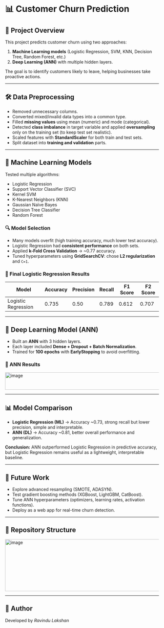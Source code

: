 # 📊 Customer Churn Prediction

## 📌 Project Overview
This project predicts customer churn using two approaches:  
1. **Machine Learning models** (Logistic Regression, SVM, KNN, Decision Tree, Random Forest, etc.)  
2. **Deep Learning (ANN)** with multiple hidden layers.  

The goal is to identify customers likely to leave, helping businesses take proactive actions.

---

## 🛠️ Data Preprocessing
- Removed unnecessary columns.  
- Converted mixed/invalid data types into a common type.  
- Filled **missing values** using mean (numeric) and mode (categorical).  
- Detected **class imbalance** in target variable and applied **oversampling** only on the training set (to keep test set realistic).  
- Scaled features with **StandardScaler** for both train and test sets.  
- Split dataset into **training and validation** parts.  

---

## 🤖 Machine Learning Models
Tested multiple algorithms:  
- Logistic Regression  
- Support Vector Classifier (SVC)  
- Kernel SVM  
- K-Nearest Neighbors (KNN)  
- Gaussian Naïve Bayes  
- Decision Tree Classifier  
- Random Forest  

### 🔍 Model Selection
- Many models overfit (high training accuracy, much lower test accuracy).  
- Logistic Regression had **consistent performance** on both sets.  
- Applied **k-Fold Cross Validation** → ~0.77 accuracy.  
- Tuned hyperparameters using **GridSearchCV**: chose **L2 regularization** and `C=1`.  

### 📑 Final Logistic Regression Results
| Model               | Accuracy | Precision | Recall  | F1 Score | F2 Score |
|----------------------|----------|-----------|---------|----------|----------|
| Logistic Regression  | 0.735    | 0.50      | 0.789   | 0.612    | 0.707    |

---

## 🧠 Deep Learning Model (ANN)
- Built an **ANN** with 3 hidden layers.  
- Each layer included **Dense + Dropout + Batch Normalization**.  
- Trained for **100 epochs** with **EarlyStopping** to avoid overfitting.  

### 📑 ANN Results
<img width="709" height="57" alt="image" src="https://github.com/user-attachments/assets/3f935f0c-a316-43a8-b47e-560e8b75a670" />


---

## 📊 Model Comparison
- **Logistic Regression (ML)** → Accuracy ~0.73, strong recall but lower precision, simple and interpretable.  
- **ANN (DL)** → Accuracy ~0.81, better overall performance and generalization.  

**Conclusion:** ANN outperformed Logistic Regression in predictive accuracy, but Logistic Regression remains useful as a lightweight, interpretable baseline.  

---

## 🚀 Future Work
- Explore advanced resampling (SMOTE, ADASYN).  
- Test gradient boosting methods (XGBoost, LightGBM, CatBoost).  
- Tune ANN hyperparameters (optimizers, learning rates, activation functions).  
- Deploy as a web app for real-time churn detection.  

---

## 📂 Repository Structure
<img width="535" height="170" alt="image" src="https://github.com/user-attachments/assets/d082588f-0bd6-4cc6-9bf4-f09a9ae086fa" />


---

## 👤 Author
Developed by *Ravindu Lakshan*  

